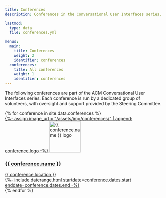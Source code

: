 ```yaml
---
title: Conferences
description: Conferences in the Conversational User Interfaces series.

lastmod: 
  type: data
  file: conferences.yml

menus:
  main:
    title: Conferences
    weight: 2
    identifier: conferences
  conferences:
    title: All conferences
    weight: 1
    identifier: conferences
---
```


The following conferences are part of the ACM Conversational User Interfaces series. Each conference is run by a dedicated group of volunteers, with oversight and support provided by the Steering Committee.

<div class="container mt-4">
  <div class="row row-cols-xl-2 row-cols-1 ">
    {% for conference in site.data.conferences %}
    <div class="col d-flex mb-4">
      <a href="{{ conference.url }}" title="{{ conference.title }}" target="_blank" class="streched-link text-decoration-none text-black">
        <div class="d-flex">
          <div class="flex-shrink-0">
            {%- assign image_url = "/assets/img/conferences/" | append: conference.logo -%}
            <img src="{{ image_url | relative_url }}?{{ cache }}" class="rounded shadow" style="width: 100px" alt="{{ conference.name }} logo">
          </div>
          <div class="flex-grow-1 ms-4 pt-2">
            <h3>{{ conference.name }}</h3>
            {{ conference.location }}<br>
            {%- include daterange.html startdate=conference.dates.start enddate=conference.dates.end -%}
          </div>
        </div>
      </a>
    </div>
    {% endfor %}
  </div>
</div>